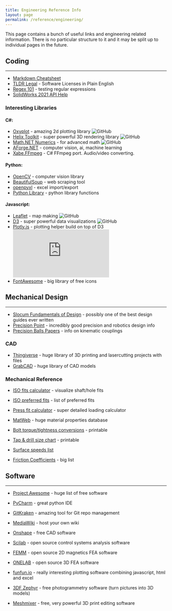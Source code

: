 ```yaml
---
title: Engineering Reference Info
layout: page
permalink: /reference/engineering/
---
```


This page contains a bunch of useful links and engineering related information. There is no particular structure to it and it may be split up to individual pages in the future.

## Coding
---
- [Markdown Cheatsheet](https://github.com/adam-p/markdown-here/wiki/Markdown-Cheatsheet)
- [TLDR Legal](https://tldrlegal.com/) - Software Licenses in Plain English
- [Regex 101](https://regex101.com/) - testing regular expressions
- [SolidWorks 2021 API Help](https://help.solidworks.com/2021/English/api/SWHelp_List.html?id=7b437ecba4ea45bf8d4d196ff8df4807#Pg0)

### Interesting Libraries
#### C#:
- [Oxyplot](https://github.com/oxyplot/oxyplot) - amazing 2d plotting library ![GitHub](https://img.shields.io/github/license/oxyplot/oxyplot) 
- [Helix Toolkit](https://github.com/helix-toolkit/helix-toolkit) - super powerful 3D rendering library ![GitHub](https://img.shields.io/github/license/helix-toolkit/helix-toolkit)
- [Math.NET Numerics](https://github.com/mathnet/mathnet-numerics) - for advanced math ![GitHub](https://img.shields.io/github/license/mathnet/mathnet-numerics)
- [AForge.NET](http://www.aforgenet.com/) - computer vision, ai, machine learning
- [Xabe.FFmpeg](https://github.com/tomaszzmuda/Xabe.FFmpeg) - C# FFmpeg port. Audio/video converting.

#### Python:
- [OpenCV](https://github.com/opencv/opencv) - computer vision library
- [BeautifulSoup](https://www.crummy.com/software/BeautifulSoup/) - web scraping tool
- [openpyxl](https://pypi.org/project/openpyxl/) - excel import/export
- [Python Library](https://www.scaler.com/topics/python-libraries/) - python library functions

#### Javascript:
- [Leaflet](https://github.com/Leaflet/Leaflet) - map making ![GitHub](https://img.shields.io/github/license/Leaflet/Leaflet)
- [D3](https://github.com/d3/d3) - super powerful data visualizations ![GitHub](https://img.shields.io/github/license/d3/d3)
- [Plotly.js](https://github.com/plotly/plotly.js) - plotting helper build on top of D3 ![GitHub](https://img.shields.io/github/license/plotly/plotly.js)
- [FontAwesome](https://fontawesome.com/) - big library of free icons


## Mechanical Design
---

- [Slocum Fundamentals of Design](http://pergatory.mit.edu/resources/fundamentals.html) - possibly one of the best design guides ever written
- [Precision Point](https://www.jpe-innovations.com/precision-point/) - incredibly good precision and robotics design info
- [Precision Balls Papers](https://www.precisionballs.com/tech_papers.php) - info on kinematic couplings

### CAD
- [Thingiverse](https://www.thingiverse.com/) - huge library of 3D printing and lasercutting projects with files
- [GrabCAD](https://grabcad.com/library) - huge library of CAD models

### Mechanical Reference
- [ISO fits calculator](https://amesweb.info/fits-tolerances/tolerance-calculator.aspx) - visualize shaft/hole fits
- [ISO preferred fits](https://amesweb.info/fits-tolerances/preferred-tolerances-table.aspx) - list of preferred fits
- [Press fit calculator](https://amesweb.info/press-fit/interference-fit-calculator.aspx) - super detailed loading calculator

- [MatWeb](http://www.matweb.com/search/CompositionSearch.aspx) - huge material properties database

- [Bolt torque/tightness conversions](https://www.tohnichi.com/pdf/02-bolt-tightening.pdf) - printable

- [Tap & drill size chart](https://littlemachineshop.com/images/Gallery/PDF/TapDrillSizes.pdf) - printable
- [Surface speeds list](https://littlemachineshop.com/reference/cuttingspeeds.php)

- [Friction Coefficients](https://www.engineeringtoolbox.com/friction-coefficients-d_778.html) - big list

## Software
---
- [Project Awesome](https://project-awesome.org/johnjago/awesome-free-software) - huge list of free software
- [PyCharm](https://www.jetbrains.com/pycharm/) - great python IDE
- [GitKraken](https://www.gitkraken.com/) - amazing tool for Git repo management
- [MediaWiki](https://www.mediawiki.org/wiki/MediaWiki) - host your own wiki

- [Onshape](https://www.onshape.com/en/) - free CAD software
- [Scilab](https://www.scilab.org/) - open source control systems analysis software
- [FEMM](https://www.femm.info/wiki/HomePage) - open source 2D magnetics FEA software
- [ONELAB](https://onelab.info/) - open source 3D FEA software

- [funfun.io](https://www.funfun.io/1/#/home) - really interesting plotting software combining javascript, html and excel 

- [3DF Zephyr](https://www.3dflow.net/3df-zephyr-photogrammetry-software/) - free photogrammetry software (turn pictures into 3D models)
- [Meshmixer](https://www.meshmixer.com/) - free, very powerful 3D print editing software
